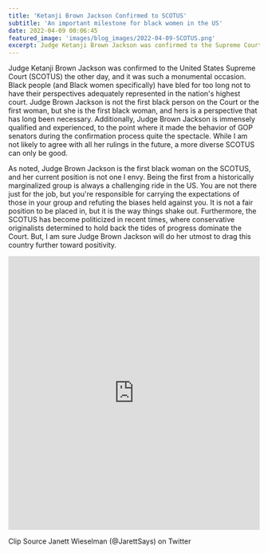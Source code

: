 ```yaml
---
title: 'Ketanji Brown Jackson Confirmed to SCOTUS'
subtitle: 'An important milestone for black women in the US'
date: 2022-04-09 00:06:45
featured_image: 'images/blog_images/2022-04-09-SCOTUS.png'
excerpt: Judge Ketanji Brown Jackson was confirmed to the Supreme Court of the United States(SCOTUS)
---
```


Judge Ketanji Brown Jackson was confirmed to the United States Supreme Court (SCOTUS) the other day, and it was such a monumental occasion. Black people (and Black women specifically) have bled for too long not to have their perspectives adequately represented in the nation's highest court. Judge Brown Jackson is not the first black person on the Court or the first woman, but she is the first black woman, and hers is a perspective that has long been necessary. Additionally, Judge Brown Jackson is immensely qualified and experienced, to the point where it made the behavior of GOP senators during the confirmation process quite the spectacle. While I am not likely to agree with all her rulings in the future, a more diverse SCOTUS can only be good.

As noted, Judge Brown Jackson is the first black woman on the SCOTUS, and her current position is not one I envy. Being the first from a historically marginalized group is always a challenging ride in the US. You are not there just for the job, but you're responsible for carrying the expectations of those in your group and refuting the biases held against you. It is not a fair position to be placed in, but it is the way things shake out. Furthermore, the SCOTUS has become politicized in recent times, where conservative originalists determined to hold back the tides of progress dominate the Court. But, I am sure Judge Brown Jackson will do her utmost to drag this country further toward positivity.

<div style='position:relative; padding-bottom:calc(100.00% + 44px)'><iframe src='https://gfycat.com/ifr/ImaginaryHeftyAntarcticfurseal' frameborder='0' scrolling='no' width='100%' height='100%' style='position:absolute;top:0;left:0;' allowfullscreen></iframe></div>

Clip Source Janett Wieselman (@JarettSays) on Twitter
